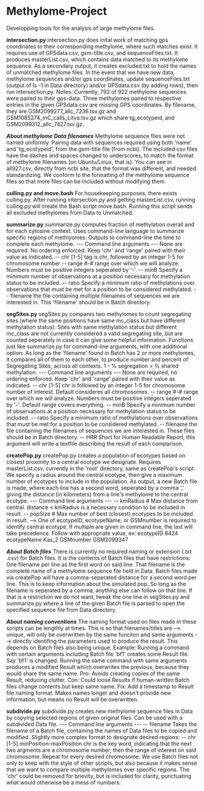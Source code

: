 # Methylome-Project
Developping tools for the analysis of large methylome files.

**intersection.py**
intersection.py does inital work of matching gps coordinates to their corresponding methylome, where such matches exist. It requires use of GPSdata.csv, gsm-title.csv, and sequenceFiles.txt. It produces masterList.csv, which contains data matched to its methylome sequence. As a secondary output, it creates excluded.txt to hold the names of unmatched methylome files.
In the event that we have new data, methylome sequences and/or gps coordinates, update sequenceFiles.txt (output of ls -1 in Data directory) and/or GPSdata.csv (by adding rows), then run intersection.py.
Notes:
Currently, 792 of 922 methylome sequences were paired to their gps-data.
Three methylomes paired to respective entries in the given GPSdata.csv are missing GPS coordinates. By filename, they are GSM2099277_allc_7236.tsv.gz and GSM1085274_mC_calls_Litva.tsv.gz which share tg_ecotypeid, and GSM2099312_allc_7427.tsv.gz.

***About methylome Data filenames***
Methylome sequence files were not named uniformly. Pairing data with sequences required using both 'name' and 'tg_ecotypeid', from the gsm-title file (from ncbi).
The included csv files have the dashes and spaces changed to underscores, to match the format of methylome filenames (on Ubuntu/Linux, that is). You can see in all927.csv, directly from ncbi site, that the format was different, and needed standardizing. We conform to the formatting of the methylome sequence files so that more files can be included without modifying them.

**culling.py and move.bash**
For housekeeping purposes, there exists culling.py. After running intersection.py and getting masterList.csv, running culling.py will create the Bash script move.bash. Running this script sends all excluded methylomes from Data to Unmatched.

**summarize.py**
summarize.py computes fraction of methylation overall and for each cytosine context. Uses command-line language to summarize specific regions of methlyomes. Outputs to command-line the time to complete each methylome.
--- Command line arguments ---
None are required. No ordering enforced. Keep 'chr' and 'range' paired with their value as indicated.
-- chr [1-5]    tag is chr, followed by an integer 1-5 for chromosome number
-- range #-#    range over which we will analyze. Numbers must be positive integers seperated by '-'.
-- minB         Specify a minimum number of observations at a position necessary for methylation status to be included.
-- ratio        Specify a minimum ratio of methylations over observations that must be met for a position to be considered methylated.
-- filename     the file containing multiple filenames of sequences we are interested in. This 'filename' should be in Batch directory.

**segSites.py**
segSites.py compares two methylomes to count segregating sites (where the same positions have same mc_class but have different methylation status). Sites with same methylation status but different mc_class are not currently considered a valid segregating site, but are counted seperately in case it can give some helpful information.
Functions just like summarize.py for command-line arguments, with one additional option. As long as the 'filename' found in Batch has 2 or more methylomes, it compares all of them to each other, to produce number and percent of Segregating Sites, across all contexts. 1 - % segregation = % shared methylation.
--- Command line arguments ---
None are required, no ordering enforced. Keep 'chr' and 'range' paired with their value as indicated.
-- chr [1-5]    chr is followed by an integer 1-5 for chromosome number of interest. Default consideres all chromosomes.
-- range #-#    range over which we will analyze. Numbers must be positive integers seperated by '-'. Default range covers everything.
-- minB         Specify a minimum number of observations at a position necessary for methylation status to be included.
-- ratio        Specify a minimum ratio of methylations over observations that must be met for a position to be considered methylated.
-- filename     the file containing the filenames of sequences we are interested in. These files should be in Batch directory.
-- HRR          Short for Human Readable Report, this argument will write a textfile describing the result of each comparison.

**createPop.py**
createPop.py creates a population of ecotypes based on closest proximity to a central ecotype we designate. Requires masterList.csv, currently in the 'root' directory, same as createPop's script.
We specify a radius around the central ecotype, then give a maximum number of ecotypes to include in the population.
As output, a new Batch file is made, where each line has a second word, seperated by a comma ',' giving the distance (in kilometers) from a line's methylome to the central ecotype.
--- Command line arguments ---
-- kmRadius #    Max distance from central. distance < kmRadius is a necessary condition to be included in result.
-- popSize #     Max number of best (closest) ecotypes to be included in result.
--> One of ecotypeID, ecotypeName, or GSMnumber is required to identify central ecotype. If multiple are given in command line, the last will take precedence.  Follow with appropriate value, ex:
    ecotypeID 8424
    ecotypeName Kas_2
    GSMnumber GSM2099347

***About Batch files***
There is currently no required naming or extension (.txt .csv) for Batch files. It is the contents of Batch files that have restrictions:
One filename per line as the first word on said line. That filename is the complete name of a methylome sequence file held in Data.
Batch files made via createPop will have a comma-seperated distance for a second word per line. This is to keep information about the simulated pop.
So long as the filename is seperated by a comma, anything else can follow on that line. If that is a restriction we do not want, tweak the one line in segSites.py and summarize.py where a line of the given Batch file is parsed to open the specified sequence file from Data directory.

***About naming conventions***
The naming format used on files made in these scripts can be lengthly at times. This is so that filenames/titles are
--> unique, will only be overwritten by the same funciton and same arguments
--> directly identifing the parameters used to produce the result.
This depends on Batch files also being unique. Example:
Running a command with certain arguments including Batch file 'bf1' creates some Result file. Say 'bf1' is changed. Running the same command with same arguments produces a modified Result which overwrites the previous, because they would share the same name.
Pro: Avoids creating copies of the same Result, reducing clutter.
Con: Could loose Results if human-written Batch files change contents but keep same name.
Fix: Add a timestamp to Result file naming format. Makes names longer and doesn't provide new information, but means no Result will be overwritten.

**subdivide.py**
subdivide.py creates new methylome sequence files in Data by copying selected regions of given original files. Can be used with a subdivided Data file.
--- Command line arguments ---
-- filename    Takes the filename of a Batch file, containing the names of Data files to be copied and modified.
Slightly more complex format to designate desired regions:
-- chr [1-5] minPosition-maxPosition    chr is the key word, indicating that the next two argments are a chromosome number, then the range of interest on said chromosome. Repeat for every desired chromosome.
We use Batch files not only to keep with the style of other scripts, but also because it makes sense that we want to compare multiple methylomes over specific regions.
The 'chr' could be removed for brievity, but is included for clarity, punctuating what would otherwise be a mess of numbers.
